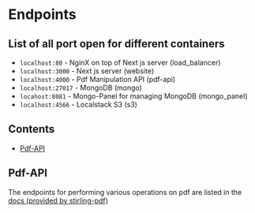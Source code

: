 # Endpoints

## List of all port open for different containers

-  `localhost:80` - NginX on top of Next js server (load_balancer)
-  `localhost:3000` - Next js server (website)
-  `localhost:4000` - Pdf Manipulation API (pdf-api)
-  `localhost:27017` - MongoDB (mongo)
-  `locahost:8081` - Mongo-Panel for managing MongoDB (mongo_panel)
-  `localhost:4566` - Localstack S3 (s3)

## Contents

-  [Pdf-API](#pdf-api)

## Pdf-API

The endpoints for performing various operations on pdf are listed in the [docs (provided by stirling-pdf)](https://app.swaggerhub.com/apis-docs/Frooodle/Stirling-PDF/0.26.1#/)

